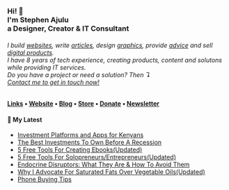   <!-- Hi there! Feel free to make this your own but don't use my data. Attributions are welcomed --> 
<h3>Hi! 👋<br>I'm Stephen Ajulu<br>a Designer, Creator & IT Consultant</h3>
<h6>I build <a href="https://stephenajulu.com/portfolio">websites</a>, write <a href="https://stephenajulu.com/blog">articles</a>, design <a href="https://stephenajulu.com/portfolio">graphics</a>, provide <a href="https://stephenajulu.com/book-a-consultation">advice</a> and sell <a href="https://stephenajulu.com/store">digital products</a>.<br>I have 8 years of tech experience, creating products, content and solutons while providing IT services.<br>Do you have a project or need a solution? Then ↴<br><a href="https://stephenajulu.com/contact">Contact me to get in touch now!</a></h6>

<h4> <a href="https://stephenajulu.com/links">Links</a> • <a href="https://stephenajulu.com">Website</a> • <a href="https://stephenajulu.com/blog">Blog</a> • <a href="https://stephenajulu.com/store">Store</a> • <a href="https://www.paypal.com/donate/?hosted_button_id=SLNMRAJ59LRC8">Donate</a> • <a href="https://stephenajulu.substack.com">Newsletter</a></h4>

<h4>📕 My Latest</h4>

<!-- BLOG-POST-LIST:START -->
- [Investment Platforms and Apps for Kenyans](https://stephenajulu.com/blog/investment-platforms-and-apps-for-kenyans/)
- [The Best Investments To Own Before A Recession](https://stephenajulu.com/blog/the-best-investments-to-own-before-a-recession/)
- [5 Free Tools For Creating Ebooks&lpar;Updated&rpar;](https://stephenajulu.com/blog/5-free-tools-for-creating-ebooks/)
- [5 Free Tools For Solopreneurs/Entrepreneurs&lpar;Updated&rpar;](https://stephenajulu.com/blog/5-free-tools-for-solopreneurs-entrepreneurs/)
- [Endocrine Disruptors: What They Are &amp; How To Avoid Them](https://stephenajulu.com/blog/endocrine-disruptors-what-they-are-how-to-avoid-them/)
- [Why I Advocate For Saturated Fats Over Vegetable Oils&lpar;Updated&rpar;](https://stephenajulu.com/blog/why-i-advocate-for-saturated-fats-over-vegetable-oils/)
- [Phone Buying Tips](https://stephenajulu.com/blog/phone-buying-tips/)
<!-- BLOG-POST-LIST:END -->

